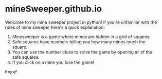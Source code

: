 # mineSweeper.github.io

Welcome to my mine sweeper project in python! If you're unfamilar with the rules of mine sweeper here's a quick explanation:

1. Minesweeper is a game where mines are hidden in a grid of squares.
2. Safe squares have numbers telling you how many mines touch the square.
3. You can use the number clues to solve the game by opening all of the safe squares.
4. If you click on a mine you lose the game!

Enjoy!
